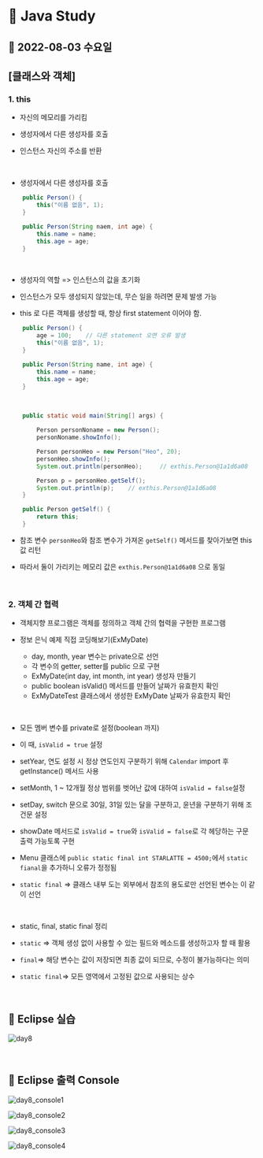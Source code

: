 # 📌 Java Study

## 🔸 2022-08-03 수요일

## [클래스와 객체]

### 1. this

- 자신의 메모리를 가리킴

- 생성자에서 다른 생성자를 호출

- 인스턴스 자신의 주소를 반환

<br>

- 생성자에서 다른 생성자를 호출

```java
    public Person() {
        this("이름 없음", 1);
    }

    public Person(String naem, int age) {
        this.name = name;
        this.age = age;
    }
```

<br>

- 생성자의 역할 => 인스턴스의 값을 초기화

- 인스턴스가 모두 생성되지 않았는데, 무슨 일을 하려면 문제 발생 가능

- this 로 다른 객체를 생성할 때, 항상 first statement 이어야 함.

```java
    public Person() {
        age = 100;    // 다른 statement 오면 오류 발생
        this("이름 없음", 1);
    }

    public Person(String name, int age) {
        this.name = name;
        this.age = age;
    }
```

<br>

```java
    public static void main(String[] args) {

		Person personNoname = new Person();
		personNoname.showInfo();

		Person personHeo = new Person("Heo", 20);
		personHeo.showInfo();
		System.out.println(personHeo);     // exthis.Person@1a1d6a08

		Person p = personHeo.getSelf();
		System.out.println(p);    // exthis.Person@1a1d6a08
	}
```

```java
    public Person getSelf() {
		return this;
	}
```

- 참조 변수 `personHeo`와 참조 변수가 가져온 `getSelf()` 메서드를 찾아가보면 this 값 리턴

- 따라서 둘이 가리키는 메모리 값은 `exthis.Person@1a1d6a08` 으로 동일

<br>

### 2. 객체 간 협력

- 객체지향 프로그램은 객체를 정의하고 객체 간의 협력을 구현한 프로그램

- 정보 은닉 예제 직접 코딩해보기(ExMyDate)
  - day, month, year 변수는 private으로 선언
  - 각 변수의 getter, setter를 public 으로 구현
  - ExMyDate(int day, int month, int year) 생성자 만들기
  - public boolean isValid() 메서드를 만들어 날짜가 유효한지 확인
  - ExMyDateTest 클래스에서 생성한 ExMyDate 날짜가 유효한지 확인

<br>

- 모든 멤버 변수를 private로 설정(boolean 까지)

- 이 때, `isValid = true` 설정

- setYear, 연도 설정 시 정상 연도인지 구분하기 위해 `Calendar` import 후 getInstance() 메서드 사용

- setMonth, 1 ~ 12개월 정상 범위를 벗어난 값에 대하여 `isValid = false`설정

- setDay, switch 문으로 30일, 31일 있는 달을 구분하고, 윤년을 구분하기 위해 조건문 설정

- showDate 메서드로 `isValid = true`와 `isValid = false`로 각 헤당하는 구문 출력 가능토록 구현

- Menu 클래스에 `public static final int STARLATTE = 4500;`에서 `static fianal`을 추가하니 오류가 정정됨

- `static final` => 클래스 내부 도는 외부에서 참조의 용도로만 선언된 변수는 이 같이 선언

<br>

- static, final, static final 정리

- `static` => 객체 생성 없이 사용할 수 있는 필드와 메소드를 생성하고자 할 때 활용

- `final`=> 해당 변수는 값이 저장되면 최종 값이 되므로, 수정이 불가능하다는 의미

- `static final`=> 모든 영역에서 고정된 값으로 사용되는 상수

<br>

## 🔖 Eclipse 실습

![day8](https://user-images.githubusercontent.com/79084294/182657244-9c971bf4-1265-418a-b2e7-92ccddb85eaf.png)

<br>

## 🔖 Eclipse 출력 Console

![day8_console1](https://user-images.githubusercontent.com/79084294/182657334-8b3cfeee-24c1-42a0-822c-41d3e369a861.png)

![day8_console2](https://user-images.githubusercontent.com/79084294/182657351-cfa818f1-7ce0-48e1-9a8b-8582b7f31155.png)

![day8_console3](https://user-images.githubusercontent.com/79084294/182657734-f39f5a4b-ecf9-4f93-9084-28c0ea509337.png)

![day8_console4](https://user-images.githubusercontent.com/79084294/182657380-bd88b53a-189e-45f3-9d2e-dc51c6d2718a.png)
